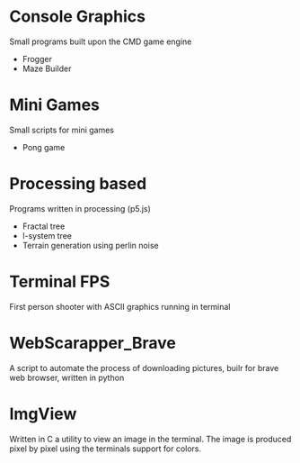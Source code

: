 # Console Graphics
Small programs built upon the CMD game engine
- Frogger
- Maze Builder

# Mini Games
Small scripts for mini games
- Pong game

# Processing based
Programs written in processing (p5.js)
- Fractal tree
- l-system tree
- Terrain generation using perlin noise

# Terminal FPS
First person shooter with ASCII graphics running in terminal

# WebScarapper\_Brave
A script to automate the process of downloading pictures, builr for brave web browser, written in python

# ImgView
Written in C a utility to view an image in the terminal. The image is produced pixel by pixel using the terminals support for colors. 

